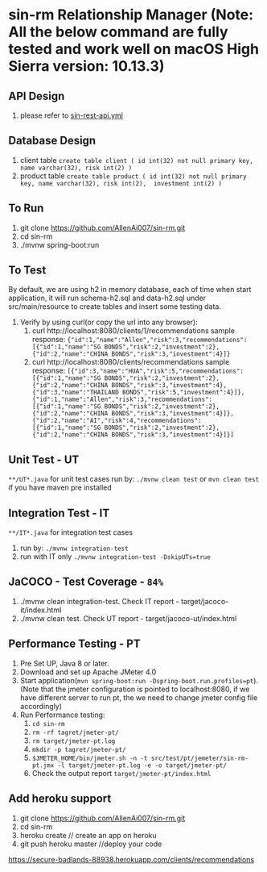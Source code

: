 # sin-rm Relationship Manager (Note: All the below command are fully tested and work well on macOS High Sierra version: 10.13.3)
## API Design 
1. please refer to [sin-rest-api.yml](https://github.com/AllenAi007/sin-rm/blob/master/sin-rest-api.yml)

## Database Design
1. client table
`create table client (
    id int(32) not null primary key,
    name varchar(32),
    risk int(2)
)`
2. product table 
`create table product (
    id int(32) not null primary key,
    name varchar(32),
    risk int(2), 
    investment int(2)
)`

## To Run
1. git clone https://github.com/AllenAi007/sin-rm.git
2. cd sin-rm
3. ./mvnw spring-boot:run

## To Test 
By default, we are using h2 in memory database, each of time when start application, it will run schema-h2.sql and data-h2.sql under src/main/resource to create tables and insert some testing data. 
1. Verify by using curl(or copy the url into any browser): 
    1) curl http://localhost:8080/clients/1/recommendations
    sample response: `{"id":1,"name":"Allen","risk":3,"recommendations":[{"id":1,"name":"SG BONDS","risk":2,"investment":2},{"id":2,"name":"CHINA BONDS","risk":3,"investment":4}]}`
    2) curl http://localhost:8080/clients/recommendations
    sample response: `[{"id":3,"name":"HUA","risk":5,"recommendations":[{"id":1,"name":"SG BONDS","risk":2,"investment":2},{"id":2,"name":"CHINA BONDS","risk":3,"investment":4},{"id":3,"name":"THAILAND BONDS","risk":5,"investment":4}]},{"id":1,"name":"Allen","risk":3,"recommendations":[{"id":1,"name":"SG BONDS","risk":2,"investment":2},{"id":2,"name":"CHINA BONDS","risk":3,"investment":4}]},{"id":2,"name":"AI","risk":4,"recommendations":[{"id":1,"name":"SG BONDS","risk":2,"investment":2},{"id":2,"name":"CHINA BONDS","risk":3,"investment":4}]}]`

## Unit Test - UT
`**/UT*.java` for unit test cases 
run by: `./mvnw clean test` or `mvn clean test` if you have maven pre installed
## Integration Test - IT
`**/IT*.java` for integration test cases
1. run by: `./mvnw integration-test` 
2. run with IT only `./mvnw integration-test -DskipUTs=true` 
## JaCOCO - Test Coverage - `84%`
1. ./mvnw clean integration-test. Check IT report - target/jacoco-it/index.html
2. ./mvnw clean test. Check UT report - target/jacoco-ut/index.html
## Performance Testing - PT
1. Pre Set UP, Java 8 or later.
2. Download and set up  Apache JMeter 4.0
3. Start application(`mvn spring-boot:run -Dspring-boot.run.profiles=pt`). (Note that the jmeter configuration is pointed to localhost:8080, if we have different server to run pt, the we need to change jmeter config file accordingly)
3. Run Performance testing:
    1. `cd sin-rm`
    2. `rm -rf tagret/jmeter-pt/`
    3. `rm target/jmeter-pt.log`
    4. `mkdir -p tagret/jmeter-pt/`
    5. `$JMETER_HOME/bin/jmeter.sh -n -t src/test/pt/jemeter/sin-rm-pt.jmx -l target/jmeter-pt.log -e -o target/jmeter-pt/` 
    6. Check the output report `target/jmeter-pt/index.html`

## Add heroku support
1. git clone https://github.com/AllenAi007/sin-rm.git
2. cd sin-rm
3. heroku create // create an app on heroku
4. git push heroku master //deploy your code 

https://secure-badlands-88938.herokuapp.com/clients/recommendations
